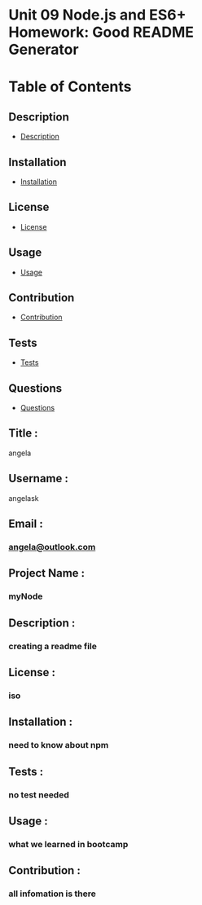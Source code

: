 
  # Unit 09 Node.js and ES6+ Homework: Good README Generator
  # Table of Contents

  ## Description
  * [Description](#Description)

  ## Installation
  * [Installation](#Installation)

  ## License
  * [License](#License)

  ## Usage
  * [Usage](#Usage)

  ## Contribution
  * [Contribution](#Contribution)

  ## Tests
  * [Tests](#Tests)

  ## Questions
  * [Questions](#Questions)

  ## Title :
  angela
  
  ## Username :
   angelask
  ## Email :
  ### angela@outlook.com
  ## Project Name :
  ###  myNode
  ## Description :
  ###  creating a readme file
  ## License :
  ###  iso
  ## Installation :
  ###  need to know about npm
  ## Tests :
  ###  no test needed
  ## Usage :
  ###  what we learned in bootcamp
  ## Contribution :
  ### all infomation is there


 


